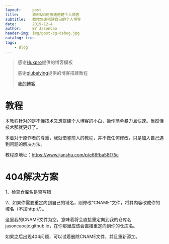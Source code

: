 ```yaml
---
layout:     post
title:      致谢&如何快速搭建个人博客
subtitle:   教你急速搭建自己的个人博客
date:       2019-12-4
author:     BY JasonCao
header-img: img/post-bg-debug.jpg
catalog: true
tags:
    - Blog
---
```


> 感谢[Huxpro](https://github.com/huxpro)提供的博客模板
> 
> 感谢[qiubaiying](https://github.com/qiubaiying/qiubaiying.github.io)提供的博客搭建教程
> 
> [我的博客](http://jasoncaocjx.github.io)

# 教程
本教程针对的是不懂技术又想搭建个人博客的小白，操作简单暴力且快速。当然懂技术那就更好了。

本着对于原作者的尊重，我就借鉴前人的教程，并不做任何修改，只是加入自己遇到问题的解决方法。

教程原地址：https://www.jianshu.com/p/e68fba58f75c

# 404解决方案
1、检查仓库名是否写错

2、如果你需要重定向到自己的域名，则修改“CNAME”文件，将其内容改成你的域名（不加http://）。

这里我的CNAME文件为空，意味着将会直接重定向到我的仓库名jasoncaocjx.github.io，在你那里应该会直接重定向到你的仓库名。

如果之后出现404问题，可以试着删除CNAME文件，并且重新添加。
